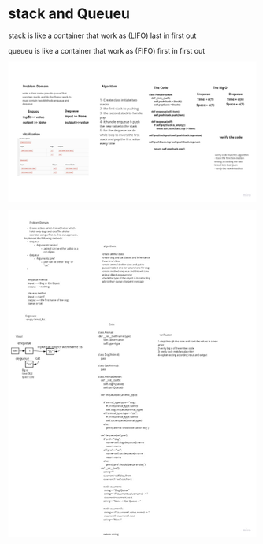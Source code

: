 # stack and Queueu

stack is like a container that work as (LIFO) last in first out

queueu is like a container that work as (FIFO) first in first out


![queueue](assest/queue.jpg)

![animal](assest/animal.jpg)

